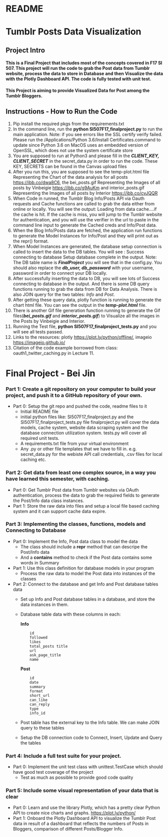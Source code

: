 # README
# Tumblr Posts Data Visualization 
## Project Intro
#### This is a Final Project that includes most of the concepts covered in F17 SI 507. This project will run the code to grab the Post data from Tumblr website, process the data to store in Database and then Visualize the data with the Plotly Dashboard API. The code is fully tested with unit test.

#### This Project is aiming to provide Visualized Data for Post among the Tumblr Bloggers.

## Instructions - How to Run the Code
 1. Pip install the required pkgs from the requirements.txt
 2. In the command line, run the **python SI507F17_finalproject.py** to run the main application. Note: if you see errors like the SSL certify verify failed. Please run the /Applications/Python 3.6/Install Certificates.command to update since Python 3.6 on MacOS uses an embedded version of OpenSSL, which does not use the system certificate store
 3. You are supposed to run at Python3 and please fill in the ***CLIENT_KEY, CLIENT_SECRET*** in the secret_data.py in order to run the code. These KEY, SECRETS can be found in the Canvas upload files
 4. After you run this, you are supposed to see the temp-plot.html file Representing the Chart of the data analysis for all posts https://ibb.co/dwa8C6, the bei_posts.gif Representing the Images of all posts by Vinbeigie https://ibb.co/g9AuKm  and interior_posts.gif Representing the Images of all posts by Interior https://ibb.co/cvJQQR
 5. When Code in runned, the Tumblr Blog Info/Posts API  via Oauth requests and Cache functions are called to grab the data either from online or locally. You will see the output: Loading from data cache....if the cache is hit. If the cache is miss, you will jump to the Tumblr website for authentication, and you will use the verifier in the url to paste in the command line input to generate the Cached creds and Info/Post data.
 6. When the Blog Info/Posts data are fetched, the application run functions to generate the Model Instances for Info/Post and they will print out as the repr() format.
 7. When Model Instances are generated, the database setup connection is called to insert the data to the DB tables. You will see : Success connecting to database
Setup database complete in the output. Note: The DB table name is ***FinalProject*** you will see that in the config.py. You should also replace the ***db_user, db_password*** with your username, password in order to connect your DB locally.
 8.  After successfully inserting the data to DB, you will see lots of Success connecting to database in the output. And there is some DB query functions running to grab the data from DB for Data Analysis. There is also JOIN query for the two tables: *Info* and *Post*.
 9. After getting these query data, plotly function is running to generate the chart html file. You can see the output in the ***temp-plot.html*** file. 
 10. There is another Gif file generation function running to generate the Gif files(***bei_posts.gif*** and ***interior_posts.gif***) to Visualize all the images in the Posts by Vinbeigie and Interior.
 11. Running the Test file, **python SI507F17_finalproject_tests.py** and you will see all tests passed.
 12. Links to the resources: plotly https://plot.ly/python/offline/, imageio https://imageio.github.io/
 13. Citation of the code example borrowed from class: oauth1_twitter_caching.py
in Lecture 11.

# Final Project - Bei Jin

### Part 1: Create a git repository on your computer to build your project, and push it to a GitHub repository of your own.

- Part 0: Setup the git repo and pushed the code, readme files to it
    - Initial README file
    - initial python files like:
		SI507F17_finalproject.py and the  SI507F17_finalproject_tests.py file
		finalproject.py will cover the data models, cache system, website data scraping system and the database connection utilization system.
		tests.py will cover all required unit tests.
	- A requirements.txt file from your virtual environment
	- Any .py or other file templates that we have to fill in. e.g. secret_data.py for the webiste API call credentials, .csv files for local caching etc.


### Part 2: Get data from least one complex source, in a way you have learned this semester, with caching.

- Part 0: Get Tumblr Post data from Tumblr websites via OAuth authentication, process the data to grab the required fields to generate the Post/Info data class instances.
- Part 1: Store the raw data into files and setup a local file based caching system and it can support cache data expire.

### Part 3: Implementing the classes, functions, models and Connecting to Database

- Part 0: Implement the Info, Post data class to model the data
	- The class should include a __repr__ method that can descripe the Post/Info data
	- And a __contains__ method to check if the Post data contains some words in Summary 
- Part 1: Use this class definition for database models in your program
	- Process the raw data to model the Post data into instances of the classes
- Part 2: Connect to the database and get Info and Post database tables data
  - Set up Info and Post database tables in a database, and store the data instances in them. 
  - Database table data with these columns in each:
  
	  **Info**
	  
	  	    id
		    followed
		    likes
		    total_posts	title
		    url
		    ask_page_title
		    name
	
	  **Post**
	
		    id
		    date
		    summary
		    format
		    short_url
		    can_like
		    can_reply
		    type
		    info_id
	    
  - Post table has the external key to the Info table. We can make JOIN query to these tables
  - Setup the DB connection code to Connect, Insert, Update and Query the tables
  

### Part 4: Include a full test suite for your project.
- Part 0: Implement the unit test class with unittest.TestCase which should have good test coverage of the project
	-  Test as much as possible to provide good code quality

### Part 5: Include some visual representation of your data that is clear
- Part 0: Learn and use the library Plotly, which has a pretty clear Python API to create nice charts and graphs. https://plot.ly/python/
- Part 1: Onboard the Plotly Dashboard API to visualize the Tumblr Post data in result of a dashboard that reflects the numbers of Posts in Bloggers, comparison of different Posts/Blogger Info.
